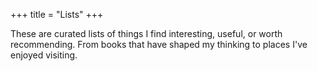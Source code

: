 +++
title = "Lists"
+++

These are curated lists of things I find interesting, useful, or worth recommending. From books that have shaped my thinking to places I've enjoyed visiting.

